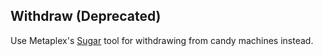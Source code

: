 ## Withdraw (Deprecated)

Use Metaplex's [Sugar](https://docs.metaplex.com/sugar/introduction) tool for withdrawing from candy machines instead.